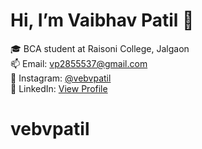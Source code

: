 # Hi, I’m Vaibhav Patil 👋

🎓 BCA student at Raisoni College, Jalgaon  
📫 Email: vp2855537@gmail.com  
📸 Instagram: [@vebvpatil](https://instagram.com/vebvpatil)  
💼 LinkedIn: [View Profile](https://www.linkedin.com/in/vaibhav-patil-769437371/)
# vebvpatil
